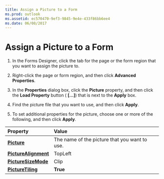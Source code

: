 ```yaml
---
title: Assign a Picture to a Form
ms.prod: outlook
ms.assetid: ec570470-9ef3-9845-9e4e-433f86bb6ee4
ms.date: 06/08/2017
---
```



# Assign a Picture to a Form

1. In the Forms Designer, click the tab for the page or the form region that you want to assign the picture to. 
    
2. Right-click the page or form region, and then click  **Advanced Properties**. 
    
3. In the  **Properties** dialog box, click the **Picture** property, and then click the **Load Property** button ( **[...]**) that is next to the  **Apply** box.
    
4. Find the picture file that you want to use, and then click  **Apply**. 
    
5. To set additional properties for the picture, choose one or more of the following, and then click  **Apply**. 
    

|**Property**|**Value**|
|:-----|:-----|
| **[Picture](page-picture-property-outlook-forms-script.md)**|The name of the picture that you want to use.|
| **[PictureAlignment](page-picturealignment-property-outlook-forms-script.md)**|TopLeft|
| **[PictureSizeMode](page-picturesizemode-property-outlook-forms-script.md)**|Clip|
| **[PictureTiling](page-picturetiling-property-outlook-forms-script.md)**| **True**|

